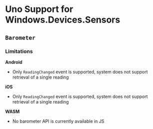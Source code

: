 # Uno Support for Windows.Devices.Sensors

## `Barometer`

### Limitations

**Android**
- Only `ReadingChanged` event is supported, system does not support retrieval of a single reading

**iOS**
- Only `ReadingChanged` event is supported, system does not support retrieval of a single reading

**WASM**
- No barometer API is currently available in JS